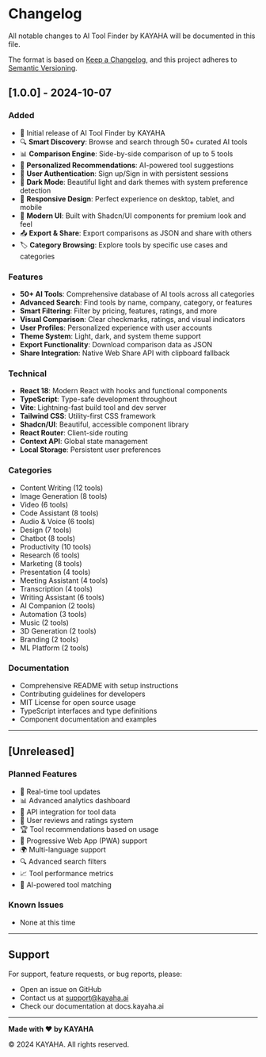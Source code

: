 # Changelog

All notable changes to AI Tool Finder by KAYAHA will be documented in this file.

The format is based on [Keep a Changelog](https://keepachangelog.com/en/1.0.0/),
and this project adheres to [Semantic Versioning](https://semver.org/spec/v2.0.0.html).

## [1.0.0] - 2024-10-07

### Added
- 🎉 Initial release of AI Tool Finder by KAYAHA
- 🔍 **Smart Discovery**: Browse and search through 50+ curated AI tools
- 📊 **Comparison Engine**: Side-by-side comparison of up to 5 tools
- 🎯 **Personalized Recommendations**: AI-powered tool suggestions
- 🔐 **User Authentication**: Sign up/Sign in with persistent sessions
- 🌙 **Dark Mode**: Beautiful light and dark themes with system preference detection
- 📱 **Responsive Design**: Perfect experience on desktop, tablet, and mobile
- 🎨 **Modern UI**: Built with Shadcn/UI components for premium look and feel
- 📤 **Export & Share**: Export comparisons as JSON and share with others
- 🏷️ **Category Browsing**: Explore tools by specific use cases and categories

### Features
- **50+ AI Tools**: Comprehensive database of AI tools across all categories
- **Advanced Search**: Find tools by name, company, category, or features
- **Smart Filtering**: Filter by pricing, features, ratings, and more
- **Visual Comparison**: Clear checkmarks, ratings, and visual indicators
- **User Profiles**: Personalized experience with user accounts
- **Theme System**: Light, dark, and system theme support
- **Export Functionality**: Download comparison data as JSON
- **Share Integration**: Native Web Share API with clipboard fallback

### Technical
- **React 18**: Modern React with hooks and functional components
- **TypeScript**: Type-safe development throughout
- **Vite**: Lightning-fast build tool and dev server
- **Tailwind CSS**: Utility-first CSS framework
- **Shadcn/UI**: Beautiful, accessible component library
- **React Router**: Client-side routing
- **Context API**: Global state management
- **Local Storage**: Persistent user preferences

### Categories
- Content Writing (12 tools)
- Image Generation (8 tools)
- Video (6 tools)
- Code Assistant (8 tools)
- Audio & Voice (6 tools)
- Design (7 tools)
- Chatbot (8 tools)
- Productivity (10 tools)
- Research (6 tools)
- Marketing (8 tools)
- Presentation (4 tools)
- Meeting Assistant (4 tools)
- Transcription (4 tools)
- Writing Assistant (6 tools)
- AI Companion (2 tools)
- Automation (3 tools)
- Music (2 tools)
- 3D Generation (2 tools)
- Branding (2 tools)
- ML Platform (2 tools)

### Documentation
- Comprehensive README with setup instructions
- Contributing guidelines for developers
- MIT License for open source usage
- TypeScript interfaces and type definitions
- Component documentation and examples

---

## [Unreleased]

### Planned Features
- 🔄 Real-time tool updates
- 📊 Advanced analytics dashboard
- 🔗 API integration for tool data
- 📝 User reviews and ratings system
- 🏆 Tool recommendations based on usage
- 📱 Progressive Web App (PWA) support
- 🌍 Multi-language support
- 🔍 Advanced search filters
- 📈 Tool performance metrics
- 🤖 AI-powered tool matching

### Known Issues
- None at this time

---

## Support

For support, feature requests, or bug reports, please:
- Open an issue on GitHub
- Contact us at support@kayaha.ai
- Check our documentation at docs.kayaha.ai

---

**Made with ❤️ by KAYAHA**

© 2024 KAYAHA. All rights reserved.
